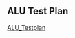## ALU Test Plan  
[ALU_Testplan](https://docs.google.com/spreadsheets/d/1NWU7ddcZOGiwvJ3W7Zn0ESj_F46d9B-L/edit?usp=sharing&ouid=111152079333707227745&rtpof=true&sd=true)
